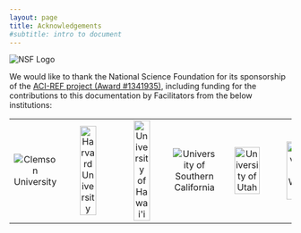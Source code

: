 ```yaml
---
layout: page
title: Acknowledgements
#subtitle: intro to document
---
```


![NSF Logo](../img/nsf1.gif) 

We would like to thank the National Science Foundation for its sponsorship of the 
<a href="http://www.nsf.gov/awardsearch/showAward?AWD_ID=1341935">ACI-REF project 
(Award #1341935)</a>, including funding for the contributions to 
this documentation by Facilitators from the below institutions:

<table width="100%"><tr>
<td width="16%" align="center"><img src="../img/clemson.png" alt="Clemson University"></td>
<td width="16%" align="center"><img src="../img/harvard.png" alt="Harvard University" width="60%"></td>
<td width="16%" align="center"><img src="../img/hawaii.png" alt="University of Hawai'i" width="60%"></td>
<td width="18%" align="center"><img src="../img/usc.jpg" alt="University of Southern California"></td>
<td width="16%" align="center"><img src="../img/utah.png" alt="University of Utah" width="75%"></td>
<td width="16%" align="center"><img src="../img/wisconsin.png" alt="University of Wisconsin" width="80%"></td>
</tr></table>
